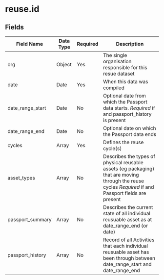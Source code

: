 # reuse.id


## Fields

Field Name | Data Type | Required | Description
---------- | --------- | -------- | -----------
org|Object|Yes|The single organisation responsible for this resue dataset
date|Date|Yes|When this data was compiled
date_range_start|Date|No|Optional date from which the Passport data starts. *Required* if and passport_history is present
date_range_end|Date|No|Optional date on which the Passport data ends
cycles|Array|Yes|Defines the reuse cycle(s)
asset_types|Array|No|Describes the types of physical reusable assets (eg packaging) that are moving through the reuse cycles *Required* if and Passport fields are present
passport_summary|Array|No|Describes the current state of all individual reusuable asset as at date_range_end (or date)
passport_history|Array|No|Record of all Activities that each individual reusuable asset has been through between date_range_start and date_range_end
